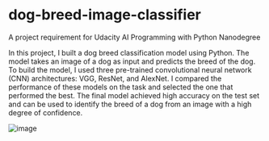 # dog-breed-image-classifier
A project requirement for Udacity AI Programming with Python Nanodegree

In this project, I built a dog breed classification model using Python. The model takes an image of a dog as input and predicts the breed of the dog. To build the model, I used three pre-trained convolutional neural network (CNN) architectures: VGG, ResNet, and AlexNet. I compared the performance of these models on the task and selected the one that performed the best. The final model achieved high accuracy on the test set and can be used to identify the breed of a dog from an image with a high degree of confidence.

![image](https://user-images.githubusercontent.com/65794951/210260278-3e908d71-8028-49fc-a6f9-a29b562583d5.png)

